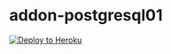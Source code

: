 # addon-postgresql01


[![Deploy to Heroku](https://www.herokucdn.com/deploy/button.png)](https://heroku.com/deploy)